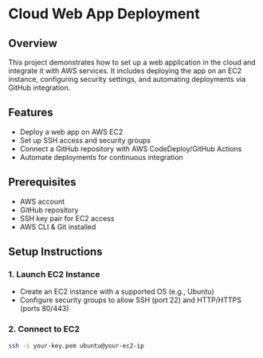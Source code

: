 # Cloud Web App Deployment  

## Overview  
This project demonstrates how to set up a web application in the cloud and integrate it with AWS services. It includes deploying the app on an EC2 instance, configuring security settings, and automating deployments via GitHub integration.  

## Features  
- Deploy a web app on AWS EC2  
- Set up SSH access and security groups  
- Connect a GitHub repository with AWS CodeDeploy/GitHub Actions  
- Automate deployments for continuous integration  

## Prerequisites  
- AWS account  
- GitHub repository  
- SSH key pair for EC2 access  
- AWS CLI & Git installed  

## Setup Instructions  

### 1. Launch EC2 Instance  
- Create an EC2 instance with a supported OS (e.g., Ubuntu)  
- Configure security groups to allow SSH (port 22) and HTTP/HTTPS (ports 80/443)  

### 2. Connect to EC2  
```sh
ssh -i your-key.pem ubuntu@your-ec2-ip


